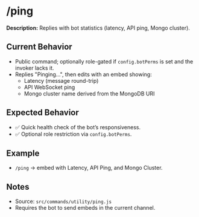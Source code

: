 # /ping

**Description:** Replies with bot statistics (latency, API ping, Mongo cluster).

## Current Behavior
- Public command; optionally role-gated if `config.botPerms` is set and the invoker lacks it.
- Replies "Pinging...", then edits with an embed showing:
  - Latency (message round-trip)
  - API WebSocket ping
  - Mongo cluster name derived from the MongoDB URI

## Expected Behavior
- ✅ Quick health check of the bot’s responsiveness.
- ✅ Optional role restriction via `config.botPerms`.

## Example
- `/ping` → embed with Latency, API Ping, and Mongo Cluster.

## Notes
- Source: `src/commands/utility/ping.js`
- Requires the bot to send embeds in the current channel.
